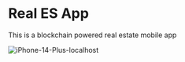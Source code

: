 # Real ES App

This is a blockchain powered real estate mobile app

![iPhone-14-Plus-localhost](https://github.com/user-attachments/assets/a63ec8c0-a6d2-4b33-b4af-f60de08b37db)

